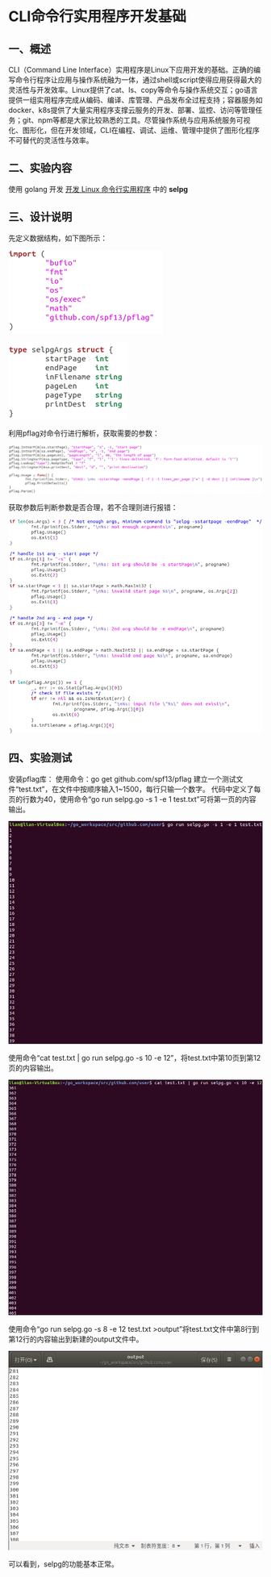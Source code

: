 # CLI命令行实用程序开发基础
## 一、概述
  CLI（Command Line Interface）实用程序是Linux下应用开发的基础。正确的编写命令行程序让应用与操作系统融为一体，通过shell或script使得应用获得最大的灵活性与开发效率。Linux提供了cat、ls、copy等命令与操作系统交互；go语言提供一组实用程序完成从编码、编译、库管理、产品发布全过程支持；容器服务如docker、k8s提供了大量实用程序支撑云服务的开发、部署、监控、访问等管理任务；git、npm等都是大家比较熟悉的工具。尽管操作系统与应用系统服务可视化、图形化，但在开发领域，CLI在编程、调试、运维、管理中提供了图形化程序不可替代的灵活性与效率。
## 二、实验内容
  使用 golang 开发 [开发 Linux 命令行实用程序](https://www.ibm.com/developerworks/cn/linux/shell/clutil/index.html) 中的 **selpg**
## 三、设计说明
  先定义数据结构，如下图所示：
  
  ![](1.png)
  
  ![](2.png)
  
  利用pflag对命令行进行解析，获取需要的参数：
  
  ![](3.png)
  
  获取参数后判断参数是否合理，若不合理则进行报错：
  
  ![](4.png)
  
## 四、实验测试
  安装pflag库：
  使用命令：go get github.com/spf13/pflag
  建立一个测试文件“test.txt”，在文件中按顺序输入1~1500，每行只输一个数字。
  代码中定义了每页的行数为40，使用命令“go run selpg.go -s 1 -e 1 test.txt”可将第一页的内容输出。
  
  ![](5.png)
  
  使用命令“cat test.txt | go run selpg.go -s 10 -e 12”，将test.txt中第10页到第12页的内容输出。
  
  ![](6.png)
  
  使用命令“go run selpg.go -s 8 -e 12 test.txt >output”将test.txt文件中第8行到第12行的内容输出到新建的output文件中。
  
  ![](7.png)
  
  可以看到，selpg的功能基本正常。
